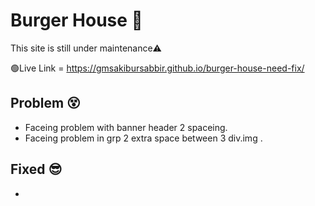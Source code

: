 
# Burger House 🍔

This site is still under maintenance⚠️

🟢Live Link = https://gmsakibursabbir.github.io/burger-house-need-fix/
## Problem 😵

* Faceing problem with banner header 2 spaceing.
* Faceing problem in grp 2 extra space between 3 div.img .  


## Fixed 😎

* 
